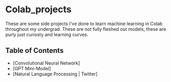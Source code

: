 # Colab_projects
These are some side projects I've done to learn machine learning in Colab throughout my undergrad. These are not fully fleshed out models, these are purly just curiosty and learning curves.

## Table of Contents
- [Convolutional Neural Network]
- [GPT Mini-Model]
- [Natural Language Processing | Twitter]



